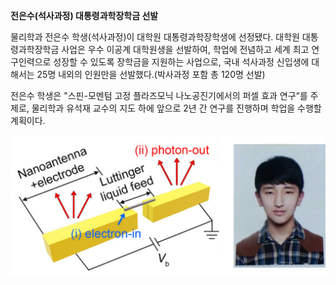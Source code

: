 **전은수(석사과정) 대통령과학장학금 선발**

물리학과 전은수 학생(석사과정)이 대학원 대통령과학장학생에 선정됐다. 대학원 대통령과학장학금 사업은 우수 이공계 대학원생을 선발하여, 학업에 전념하고 세계 최고 연구인력으로 성장할 수 있도록 장학금을 지원하는 사업으로, 국내 석사과정 신입생에 대해서는 25명 내외의 인원만을 선발했다.(박사과정 포함 총 120명 선발)

전은수 학생은 "스핀-모멘텀 고정 플라즈모닉 나노공진기에서의 퍼셀 효과 연구“를 주제로, 물리학과 유석재 교수의 지도 하에 앞으로 2년 간 연구를 진행하며 학업을 수행할 계획이다.

<p><img src="https://raw.githubusercontent.com/seokjaeyoo/seokjaeyoo.github.io/gh-pages/_posts/eunsu-scholarship.png" style="max-width: 100%; height: auto;"></p>
